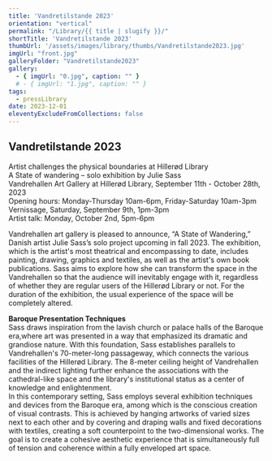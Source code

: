 ```yaml
---
title: 'Vandretilstande 2023'
orientation: "vertical"
permalink: "/Library/{{ title | slugify }}/"
shortTitle: 'Vandretilstande 2023'
thumbUrl: '/assets/images/library/thumbs/Vandretilstande2023.jpg'
imgUrl: "front.jpg"
galleryFolder: "Vandretilstande2023"
gallery:
  - { imgUrl: "0.jpg", caption: "" }
  # - { imgUrl: "1.jpg", caption: "" }
tags:
  - pressLibrary
date: 2023-12-01
eleventyExcludeFromCollections: false
---
```



<div class="Txt">
  <h2>Vandretilstande 2023</h2>
  <p>Artist challenges the physical boundaries at Hillerød Library<br/>
  A State of wandering – solo exhibition by Julie Sass<br/>
  Vandrehallen Art Gallery at Hillerød Library, September 11th - October 28th, 2023<br/>
  Opening hours: Monday-Thursday 10am-6pm, Friday-Saturday 10am-3pm<br/>
  Vernissage, Saturday, September 9th, 1pm-3pm<br/>
  Artist talk: Monday, October 2nd, 5pm-6pm</p>

  <p>Vandrehallen art gallery is pleased to announce, “A State of Wandering,” Danish artist Julie Sass’s solo project upcoming in fall 2023. The exhibition, which is the artist's most theatrical and encompassing to date, includes painting, drawing, graphics and textiles, as well as the artist's own book publications. Sass aims to explore how she can transform the space in the Vandrehallen so that the audience will inevitably engage with it, regardless of whether they are regular users of the Hillerød Library or not. For the duration of the exhibition, the usual experience of the space will be completely altered.</p>

  <p><strong>Baroque Presentation Techniques</strong><br/>
  Sass draws inspiration from the lavish church or palace halls of the Baroque era,where art was presented in a way that emphasized its dramatic and grandiose nature. With this foundation, Sass establishes parallels to Vandrehallen's 70-meter-long passageway, which connects the various facilities of the Hillerød Library. The 8-meter ceiling height of Vandrehallen and the indirect lighting further enhance the associations with the cathedral-like space and the library's institutional status as a center of knowledge and enlightenment.<br/>
  In this contemporary setting, Sass employs several exhibition techniques and devices from the Baroque era, among which is the conscious creation of visual contrasts. This is achieved by hanging artworks of varied sizes next to each other and by covering and draping walls and fixed decorations with textiles, creating a soft counterpoint to the two-dimensional works. The goal is to create a cohesive aesthetic experience that is simultaneously full of tension and coherence within a fully enveloped art space.</p>
</div>